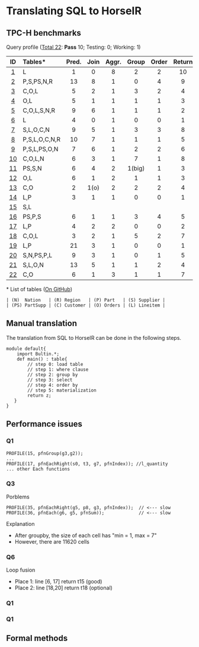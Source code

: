 # Translating SQL to HorseIR

## TPC-H benchmarks

Query profile (<u>Total 22</u>: **Pass** 10; <blue>Testing</blue>: 0; <red>Working</red>: 1)

| ID       | Tables\*    | Pred. | Join | Aggr. | Group | Order | Return | Comment                       |
| :------: | :---------- | :---: | :--: | :---: | :---: | :---: | :----: | :---------------------------: |
| [1][q1]  | L           | 1     | 0    | 8     | 2     | 2     | 10     | **Pass**                      |
| [2][q2]  | P,S,PS,N,R  | 13    | 8    | 1     | 0     | 4     | 9      |                               |
| [3][q3]  | C,O,L       | 5     | 2    | 1     | 3     | 2     | 4      | **Pass**                      |
| [4][q4]  | O,L         | 5     | 1    | 1     | 1     | 1     | 3      | **Pass**                      |
| [5][q5]  | C,O,L,S,N,R | 9     | 6    | 1     | 1     | 1     | 2      |                               |
| [6][q6]  | L           | 4     | 0    | 1     | 0     | 0     | 1      | **Pass**                      |
| [7][q7]  | S,L,O,C,N   | 9     | 5    | 1     | 3     | 3     | 8      |                               |
| [8][q8]  |P,S,L,O,C,N,R| 10    | 7    | 1     | 1     | 1     | 5      |                               |
| [9][q9]  |P,S,L,PS,O,N | 7     | 6    | 1     | 2     | 2     | 6      | <red>Working</red>            |
| [10][q10]| C,O,L,N     | 6     | 3    | 1     | 7     | 1     | 8      |                               |
| [11][q11]| PS,S,N      | 6     | 4    | 2     | 1(big)| 1     | 3      |                               |
| [12][q12]| O,L         | 6     | 1    | 2     | 1     | 1     | 3      |                               |
| [13][q13]| C,O         | 2     | 1(o) | 2     | 2     | 2     | 4      | (Nested)                      |
| [14][q14]| L,P         | 3     | 1    | 1     | 0     | 0     | 1      | **Pass**                      |
| [15][q15]| S,L         |       |      |       |       |       |        | (View)                        |
| [16][q16]| PS,P,S      | 6     | 1    | 1     | 3     | 4     | 5      | **Pass.**                     |
| [17][q17]| L,P         | 4     | 2    | 2     | 0     | 0     | 2      | **Pass**                      |
| [18][q18]| C,O,L       | 3     | 2    | 1     | 5     | 2     | 7      | **Pass**                      |
| [19][q19]| L,P         | 21    | 3    | 1     | 0     | 0     | 1      | **Pass**                      |
| [20][q20]| S,N,PS,P,L  | 9     | 3    | 1     | 0     | 1     | 5      |                               |
| [21][q21]| S,L,O,N     | 13    | 5    | 1     | 1     | 2     | 4      |                               |
| [22][q22]| C,O         | 6     | 1    | 3     | 1     | 1     | 7      | **pass**                      |


\* List of tables ([On GitHub](https://github.com/Sable/HorsePower/blob/master/docs/tpch/create-table.md))

```no-highlight
| (N)  Nation   | (R) Region   | (P) Part   | (S) Supplier |
| (PS) PartSupp | (C) Customer | (O) Orders | (L) Lineitem |
```

## Manual translation

The translation from SQL to HorseIR can be done in the following steps.

```no-highlight
module default{
    import Bultin.*;
    def main() : table{
        // step 0: load table
        // step 1: where clause
        // step 2: group by
        // step 3: select
        // step 4: order by
        // step 5: materialization
        return z;
   }
}
```

## Performance issues

### Q1

```no-highlight
PROFILE(15, pfnGroup(g3,g2));
...
PROFILE(17, pfnEachRight(s0, t3, g7, pfnIndex)); //l_quantity
... other Each functions
```


### Q3

Porblems

```no-highlight
PROFILE(35, pfnEachRight(g5, p8, g3, pfnIndex));  // <--- slow
PROFILE(36, pfnEach(g6, g5, pfnSum));             // <--- slow
```

Explanation

- After groupby, the size of each cell has "min = 1, max = 7"
- However, there are 11620 cells

### Q6

Loop fusion

- Place 1: line [6, 17] return t15 (good)
- Place 2: line [18,20] return t18 (optional)

### Q1
### Q1


## Formal methods


[q1]: https://github.com/Sable/HorsePower/blob/master/docs/tpch/q1.md
[q2]: https://github.com/Sable/HorsePower/blob/master/docs/tpch/q2.md
[q3]: https://github.com/Sable/HorsePower/blob/master/docs/tpch/q3.md
[q4]: https://github.com/Sable/HorsePower/blob/master/docs/tpch/q4.md
[q5]: https://github.com/Sable/HorsePower/blob/master/docs/tpch/q5.md
[q6]: https://github.com/Sable/HorsePower/blob/master/docs/tpch/q6.md
[q7]: https://github.com/Sable/HorsePower/blob/master/docs/tpch/q7.md
[q8]: https://github.com/Sable/HorsePower/blob/master/docs/tpch/q8.md
[q9]: https://github.com/Sable/HorsePower/blob/master/docs/tpch/q9.md
[q10]: https://github.com/Sable/HorsePower/blob/master/docs/tpch/q10.md
[q11]: https://github.com/Sable/HorsePower/blob/master/docs/tpch/q11.md
[q12]: https://github.com/Sable/HorsePower/blob/master/docs/tpch/q12.md
[q13]: https://github.com/Sable/HorsePower/blob/master/docs/tpch/q13.md
[q14]: https://github.com/Sable/HorsePower/blob/master/docs/tpch/q14.md
[q15]: https://github.com/Sable/HorsePower/blob/master/docs/tpch/q15.md
[q16]: https://github.com/Sable/HorsePower/blob/master/docs/tpch/q16.md
[q17]: https://github.com/Sable/HorsePower/blob/master/docs/tpch/q17.md
[q18]: https://github.com/Sable/HorsePower/blob/master/docs/tpch/q18.md
[q19]: https://github.com/Sable/HorsePower/blob/master/docs/tpch/q19.md
[q20]: https://github.com/Sable/HorsePower/blob/master/docs/tpch/q20.md
[q21]: https://github.com/Sable/HorsePower/blob/master/docs/tpch/q21.md
[q22]: https://github.com/Sable/HorsePower/blob/master/docs/tpch/q22.md
